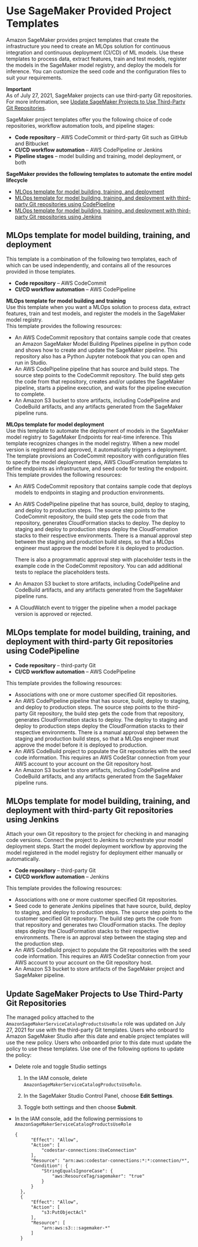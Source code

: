 # Use SageMaker Provided Project Templates<a name="sagemaker-projects-templates-sm"></a>

Amazon SageMaker provides project templates that create the infrastructure you need to create an MLOps solution for continuous integration and continuous deployment \(CI/CD\) of ML models\. Use these templates to process data, extract features, train and test models, register the models in the SageMaker model registry, and deploy the models for inference\. You can customize the seed code and the configuration files to suit your requirements\.

**Important**  
As of July 27, 2021, SageMaker projects can use third\-party Git repositories\. For more information, see [Update SageMaker Projects to Use Third\-Party Git Repositories](#sagemaker-projects-templates-update)\.

SageMaker project templates offer you the following choice of code repositories, workflow automation tools, and pipeline stages:
+ **Code repository** – AWS CodeCommit or third\-party Git such as GitHub and Bitbucket
+ **CI/CD workflow automation** – AWS CodePipeline or Jenkins
+ **Pipeline stages** – model building and training, model deployment, or both

**SageMaker provides the following templates to automate the entire model lifecycle**
+ [MLOps template for model building, training, and deployment](#sagemaker-projects-templates-code-commit)
+ [MLOps template for model building, training, and deployment with third\-party Git repositories using CodePipeline](#sagemaker-projects-templates-git-code-pipeline)
+ [MLOps template for model building, training, and deployment with third\-party Git repositories using Jenkins](#sagemaker-projects-templates-git-jenkins)

## MLOps template for model building, training, and deployment<a name="sagemaker-projects-templates-code-commit"></a>

This template is a combination of the following two templates, each of which can be used independently, and contains all of the resources provided in those templates\.
+ **Code repository** – AWS CodeCommit
+ **CI/CD workflow automation** – AWS CodePipeline

**MLOps template for model building and training**  
Use this template when you want a MLOps solution to process data, extract features, train and test models, and register the models in the SageMaker model registry\.  
This template provides the following resources:  
+ An AWS CodeCommit repository that contains sample code that creates an Amazon SageMaker Model Building Pipelines pipeline in python code and shows how to create and update the SageMaker pipeline\. This repository also has a Python Jupyter notebook that you can open and run in Studio\.
+ An AWS CodePipeline pipeline that has source and build steps\. The source step points to the CodeCommit repository\. The build step gets the code from that repository, creates and/or updates the SageMaker pipeline, starts a pipeline execution, and waits for the pipeline execution to complete\.
+ An Amazon S3 bucket to store artifacts, including CodePipeline and CodeBuild artifacts, and any artifacts generated from the SageMaker pipeline runs\.

**MLOps template for model deployment**  
Use this template to automate the deployment of models in the SageMaker model registry to SageMaker Endpoints for real\-time inference\. This template recognizes changes in the model registry\. When a new model version is registered and approved, it automatically triggers a deployment\.  
The template provisions an CodeCommit repository with configuration files to specify the model deployment steps, AWS CloudFormation templates to define endpoints as infrastructure, and seed code for testing the endpoint\.  
This template provides the following resources:  
+ An AWS CodeCommit repository that contains sample code that deploys models to endpoints in staging and production environments\.
+ An AWS CodePipeline pipeline that has source, build, deploy to staging, and deploy to production steps\. The source step points to the CodeCommit repository, the build step gets the code from that repository, generates CloudFormation stacks to deploy\. The deploy to staging and deploy to production steps deploy the CloudFormation stacks to their respective environments\. There is a manual approval step between the staging and production build steps, so that a MLOps engineer must approve the model before it is deployed to production\.

  There is also a programmatic approval step with placeholder tests in the example code in the CodeCommit repository\. You can add additional tests to replace the placeholders tests\.
+ An Amazon S3 bucket to store artifacts, including CodePipeline and CodeBuild artifacts, and any artifacts generated from the SageMaker pipeline runs\.
+ A CloudWatch event to trigger the pipeline when a model package version is approved or rejected\.

## MLOps template for model building, training, and deployment with third\-party Git repositories using CodePipeline<a name="sagemaker-projects-templates-git-code-pipeline"></a>
+ **Code repository** – third\-party Git
+ **CI/CD workflow automation** – AWS CodePipeline

This template provides the following resources:
+ Associations with one or more customer specified Git repositories\.
+ An AWS CodePipeline pipeline that has source, build, deploy to staging, and deploy to production steps\. The source step points to the third\-party Git repository, the build step gets the code from that repository, generates CloudFormation stacks to deploy\. The deploy to staging and deploy to production steps deploy the CloudFormation stacks to their respective environments\. There is a manual approval step between the staging and production build steps, so that a MLOps engineer must approve the model before it is deployed to production\.
+ An AWS CodeBuild project to populate the Git repositories with the seed code information\. This requires an AWS CodeStar connection from your AWS account to your account on the Git repository host\.
+ An Amazon S3 bucket to store artifacts, including CodePipeline and CodeBuild artifacts, and any artifacts generated from the SageMaker pipeline runs\.

## MLOps template for model building, training, and deployment with third\-party Git repositories using Jenkins<a name="sagemaker-projects-templates-git-jenkins"></a>

Attach your own Git repository to the project for checking in and managing code versions\. Connect the project to Jenkins to orchestrate your model deployment steps\. Start the model deployment workflow by approving the model registered in the model registry for deployment either manually or automatically\.
+ **Code repository** – third\-party Git
+ **CI/CD workflow automation** – Jenkins

This template provides the following resources:
+ Associations with one or more customer specified Git repositories\.
+ Seed code to generate Jenkins pipelines that have source, build, deploy to staging, and deploy to production steps\. The source step points to the customer specified Git repository\. The build step gets the code from that repository and generates two CloudFormation stacks\. The deploy steps deploy the CloudFormation stacks to their respective environments\. There is an approval step between the staging step and the production step\.
+ An AWS CodeBuild project to populate the Git repositories with the seed code information\. This requires an AWS CodeStar connection from your AWS account to your account on the Git repository host\.
+ An Amazon S3 bucket to store artifacts of the SageMaker project and SageMaker pipeline\.

## Update SageMaker Projects to Use Third\-Party Git Repositories<a name="sagemaker-projects-templates-update"></a>

The managed policy attached to the `AmazonSageMakerServiceCatalogProductsUseRole` role was updated on July 27, 2021 for use with the third\-party Git templates\. Users who onboard to Amazon SageMaker Studio after this date and enable project templates will use the new policy\. Users who onboarded prior to this date must update the policy to use these templates\. Use one of the following options to update the policy:
+ Delete role and toggle Studio settings

  1. In the IAM console, delete `AmazonSageMakerServiceCatalogProductsUseRole`\.

  1. In the SageMaker Studio Control Panel, choose **Edit Settings**\.

  1. Toggle both settings and then choose **Submit**\.
+ In the IAM console, add the following permissions to `AmazonSageMakerServiceCatalogProductsUseRole`

  ```
  {
        "Effect": "Allow",
        "Action": [
            "codestar-connections:UseConnection"
        ],
        "Resource": "arn:aws:codestar-connections:*:*:connection/*",
        "Condition": {
            "StringEqualsIgnoreCase": {
                "aws:ResourceTag/sagemaker": "true"
            }
        }
    },
    {
        "Effect": "Allow",
        "Action": [
            "s3:PutObjectAcl"
        ],
        "Resource": [
            "arn:aws:s3:::sagemaker-*"
        ]
    }
  ```